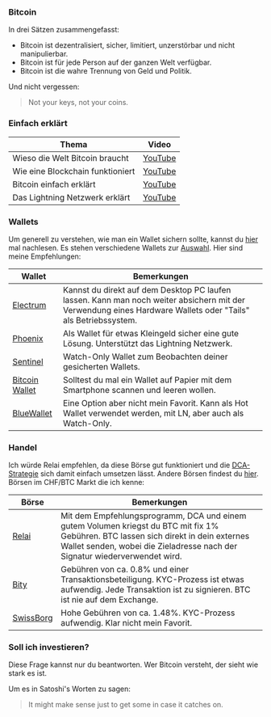 ### Bitcoin
In drei Sätzen zusammengefasst:

- Bitcoin ist dezentralisiert, sicher, limitiert, unzerstörbar und nicht manipulierbar.
- Bitcoin ist für jede Person auf der ganzen Welt verfügbar.
- Bitcoin ist die wahre Trennung von Geld und Politik.

Und nicht vergessen:

> Not your keys, not your coins. 

### Einfach erklärt 

| Thema | Video |
| --- | --- |
| Wieso die Welt Bitcoin braucht | [YouTube](https://www.youtube.com/watch?v=6pNgWuQDe5s) |
| Wie eine Blockchain funktioniert | [YouTube](https://www.youtube.com/watch?v=SSo_EIwHSd4) |
| Bitcoin einfach erklärt | [YouTube](https://www.youtube.com/watch?v=s4g1XFU8Gto) |
| Das Lightning Netzwerk erklärt | [YouTube](https://www.youtube.com/watch?v=rrr_zPmEiME) |

### Wallets
Um generell zu verstehen, wie man ein Wallet sichern sollte, kannst du [hier](https://bitcoin.org/de/sichern-sie-ihre-wallet) mal nachlesen. Es stehen verschiedene Wallets zur [Auswahl](https://bitcoin.org/de/sichern-sie-ihre-wallet). Hier sind meine Empfehlungen:

| Wallet | Bemerkungen |
| --- | --- |
| [Electrum](https://electrum.org/#download) | Kannst du direkt auf dem Desktop PC laufen lassen. Kann man noch weiter absichern mit der Verwendung eines Hardware Wallets oder "Tails" als Betriebssystem. |
| [Phoenix](https://phoenix.acinq.co/) | Als Wallet für etwas Kleingeld sicher eine gute Lösung. Unterstützt das Lightning Netzwerk. |
| [Sentinel](https://play.google.com/store/apps/details?id=com.samourai.sentinel&pcampaignid=web_share) | Watch-Only Wallet zum Beobachten deiner gesicherten Wallets. |
| [Bitcoin Wallet](https://bitcoin.org/de/wallets/mobile/android/bitcoinwallet/ ) | Solltest du mal ein Wallet auf Papier mit dem Smartphone scannen und leeren wollen. |
| [BlueWallet](https://bluewallet.io/) | Eine Option aber nicht mein Favorit. Kann als Hot Wallet verwendet werden, mit LN, aber auch als Watch-Only. |

### Handel
Ich würde Relai empfehlen, da diese Börse gut funktioniert und die [DCA-Strategie](https://dcabtc.com/) sich damit einfach umsetzen lässt. Andere Börsen findest du [hier](https://bitcoin.org/de/boersen). Börsen im CHF/BTC Markt die ich kenne:

| Börse | Bemerkungen |
| --- | --- |
| [Relai](https://relai.app/de/) | Mit dem Empfehlungsprogramm, DCA und einem gutem Volumen kriegst du BTC mit fix 1% Gebühren. BTC lassen sich direkt in dein externes Wallet senden, wobei die Zieladresse nach der Signatur wiederverwendet wird. |
| [Bity](https://bity.com/) | Gebühren von ca. 0.8% und einer Transaktionsbeteiligung. KYC-Prozess ist etwas aufwendig. Jede Transaktion ist zu signieren. BTC ist nie auf dem Exchange. |
| [SwissBorg](https://swissborg.com/) | Hohe Gebühren von ca. 1.48%. KYC-Prozess aufwendig. Klar nicht mein Favorit. |

### Soll ich investieren?
Diese Frage kannst nur du beantworten. Wer Bitcoin versteht, der sieht wie stark es ist. 

Um es in Satoshi's Worten zu sagen:

> It might make sense just to get some in case it catches on.
